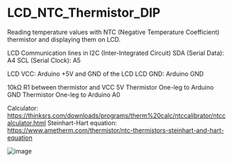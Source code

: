 # LCD_NTC_Thermistor_DIP
Reading temperature values with NTC (Negative Temperature Coefficient) thermistor and displaying them on LCD.

LCD Communication lines in I2C (Inter-Integrated Circuit)
SDA (Serial Data): A4 
SCL (Serial Clock): A5

LCD VCC: Arduino +5V and GND of the LCD 
LCD GND: Arduino GND

10kΩ R1 between thermistor and VCC 5V
Thermistor One-leg to Arduino GND
Thermistor One-leg to Arduino A0

Calculator:
https://thinksrs.com/downloads/programs/therm%20calc/ntccalibrator/ntccalculator.html
Steinhart-Hart equation:
https://www.ametherm.com/thermistor/ntc-thermistors-steinhart-and-hart-equation


![image](https://github.com/saidijongo/LCD_NTC_Thermistor_DIP/assets/31678025/c8d6bd64-d444-4b0c-8b4b-01770fd0549e)

